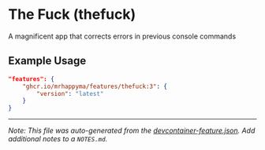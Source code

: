
# The Fuck (thefuck)

A magnificent app that corrects errors in previous console commands

## Example Usage

```json
"features": {
    "ghcr.io/mrhappyma/features/thefuck:3": {
        "version": "latest"
    }
}
```





---

_Note: This file was auto-generated from the [devcontainer-feature.json](https://github.com/mrhappyma/features/blob/main/src/thefuck/devcontainer-feature.json).  Add additional notes to a `NOTES.md`._
